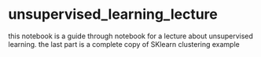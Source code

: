 # unsupervised_learning_lecture

this notebook is a guide through notebook for a lecture about unsupervised learning.
the last part is a complete copy of SKlearn clustering example
